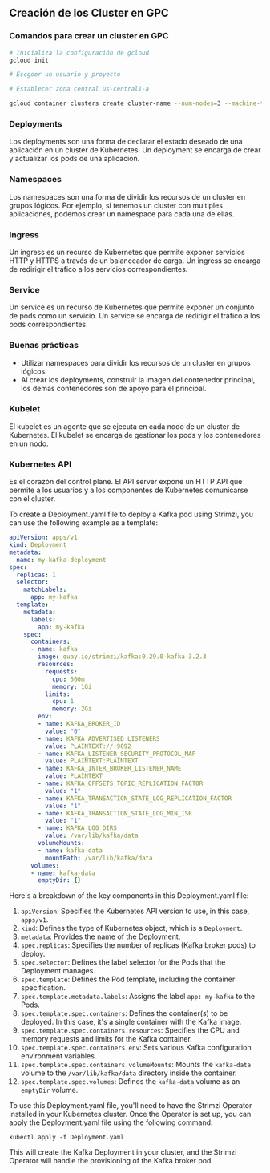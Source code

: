 ## Creación de los Cluster en GPC

### Comandos para crear un cluster en GPC

```bash
# Inicializa la configuración de gcloud
gcloud init

# Escgoer un usuario y proyecto

# Establecer zona central us-central1-a

gcloud container clusters create cluster-name --num-nodes=3 --machine-type=n1-standard-2 --zone us-central1

```

### Deployments
Los deployments son una forma de declarar el estado deseado de una aplicación en un cluster de Kubernetes. Un deployment se encarga de crear y actualizar los pods de una aplicación.

### Namespaces
Los namespaces son una forma de dividir los recursos de un cluster en grupos lógicos. Por ejemplo, si tenemos un cluster con multiples aplicaciones, podemos crear un namespace para cada una de ellas.

### Ingress
Un ingress es un recurso de Kubernetes que permite exponer servicios HTTP y HTTPS a través de un balanceador de carga. Un ingress se encarga de redirigir el tráfico a los servicios correspondientes.

### Service
Un service es un recurso de Kubernetes que permite exponer un conjunto de pods como un servicio. Un service se encarga de redirigir el tráfico a los pods correspondientes.

### Buenas prácticas
- Utilizar namespaces para dividir los recursos de un cluster en grupos lógicos.
- Al crear los deployments, construir la imagen del contenedor principal, los demas contenedores son de apoyo para el principal.

### Kubelet
El kubelet es un agente que se ejecuta en cada nodo de un cluster de Kubernetes. El kubelet se encarga de gestionar los pods y los contenedores en un nodo.

### Kubernetes API
Es el corazón del control plane. El API server expone un HTTP API que permite a los usuarios y a los componentes de Kubernetes comunicarse con el cluster.


To create a Deployment.yaml file to deploy a Kafka pod using Strimzi, you can use the following example as a template:

```yaml
apiVersion: apps/v1
kind: Deployment
metadata:
  name: my-kafka-deployment
spec:
  replicas: 1
  selector:
    matchLabels:
      app: my-kafka
  template:
    metadata:
      labels:
        app: my-kafka
    spec:
      containers:
      - name: kafka
        image: quay.io/strimzi/kafka:0.29.0-kafka-3.2.3
        resources:
          requests:
            cpu: 500m
            memory: 1Gi
          limits:
            cpu: 1
            memory: 2Gi
        env:
        - name: KAFKA_BROKER_ID
          value: "0"
        - name: KAFKA_ADVERTISED_LISTENERS
          value: PLAINTEXT://:9092
        - name: KAFKA_LISTENER_SECURITY_PROTOCOL_MAP
          value: PLAINTEXT:PLAINTEXT
        - name: KAFKA_INTER_BROKER_LISTENER_NAME
          value: PLAINTEXT
        - name: KAFKA_OFFSETS_TOPIC_REPLICATION_FACTOR
          value: "1"
        - name: KAFKA_TRANSACTION_STATE_LOG_REPLICATION_FACTOR
          value: "1"
        - name: KAFKA_TRANSACTION_STATE_LOG_MIN_ISR
          value: "1"
        - name: KAFKA_LOG_DIRS
          value: /var/lib/kafka/data
        volumeMounts:
        - name: kafka-data
          mountPath: /var/lib/kafka/data
      volumes:
      - name: kafka-data
        emptyDir: {}
```

Here's a breakdown of the key components in this Deployment.yaml file:

1. `apiVersion`: Specifies the Kubernetes API version to use, in this case, `apps/v1`.
2. `kind`: Defines the type of Kubernetes object, which is a `Deployment`.
3. `metadata`: Provides the name of the Deployment.
4. `spec.replicas`: Specifies the number of replicas (Kafka broker pods) to deploy.
5. `spec.selector`: Defines the label selector for the Pods that the Deployment manages.
6. `spec.template`: Defines the Pod template, including the container specification.
7. `spec.template.metadata.labels`: Assigns the label `app: my-kafka` to the Pods.
8. `spec.template.spec.containers`: Defines the container(s) to be deployed. In this case, it's a single container with the Kafka image.
9. `spec.template.spec.containers.resources`: Specifies the CPU and memory requests and limits for the Kafka container.
10. `spec.template.spec.containers.env`: Sets various Kafka configuration environment variables.
11. `spec.template.spec.containers.volumeMounts`: Mounts the `kafka-data` volume to the `/var/lib/kafka/data` directory inside the container.
12. `spec.template.spec.volumes`: Defines the `kafka-data` volume as an `emptyDir` volume.

To use this Deployment.yaml file, you'll need to have the Strimzi Operator installed in your Kubernetes cluster. Once the Operator is set up, you can apply the Deployment.yaml file using the following command:

```
kubectl apply -f Deployment.yaml
```

This will create the Kafka Deployment in your cluster, and the Strimzi Operator will handle the provisioning of the Kafka broker pod.